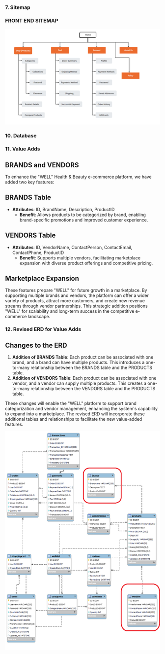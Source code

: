 ### 7. Sitemap

###  FRONT END SITEMAP

![FRONT END SITEMAP](./images/Front_End_SiteMap.png)

### 10. Database

### 11. Value Adds

## BRANDS and VENDORS

To enhance the "WELL" Health & Beauty e-commerce platform, we have added two key features:

## BRANDS Table

- **Attributes**: ID, BrandName, Description, ProductID
  - **Benefit**: Allows products to be categorized by brand, enabling brand-specific promotions and improved customer experience.

## VENDORS Table

- **Attributes**: ID, VendorName, ContactPerson, ContactEmail, ContactPhone, ProductID
  - **Benefit**: Supports multiple vendors, facilitating marketplace expansion with diverse product offerings and competitive pricing.

## Marketplace Expansion

These features prepare "WELL" for future growth in a marketplace. By supporting multiple brands and vendors, the platform can offer a wider variety of products, attract more customers, and create new revenue streams through vendor partnerships. This strategic addition positions "WELL" for scalability and long-term success in the competitive e-commerce landscape.

### 12. Revised ERD for Value Adds

## Changes to the ERD

1. **Addition of BRANDS Table**: Each product can be associated with one brand, and a brand can have multiple products. This introduces a one-to-many relationship between the BRANDS table and the PRODUCTS table.
2. **Addition of VENDORS Table**: Each product can be associated with one vendor, and a vendor can supply multiple products. This creates a one-to-many relationship between the VENDORS table and the PRODUCTS table.

These changes will enable the "WELL" platform to support brand categorization and vendor management, enhancing the system's capability to expand into a marketplace. The revised ERD will incorporate these additional tables and relationships to facilitate the new value-added features.

![ERD WITH VALUE ADD](./images/database_ERD_with_added_value.png)




